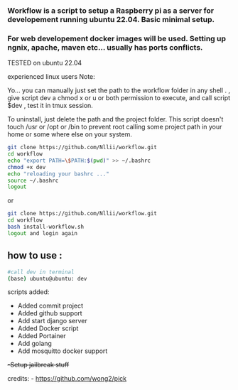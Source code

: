 ###  Workflow is a script to setup a Raspberry pi as a server for developement running ubuntu 22.04. Basic minimal setup.


### For web developement docker images will be used. Setting up ngnix, apache, maven etc... usually has ports conflicts.

TESTED on ubuntu 22.04 


experienced linux users Note:

Yo... you can manually just set the path to the workflow folder in any shell . , give script dev a chmod x or u or both permission to execute, and call script $dev , test it in tmux session.

To uninstall, just delete the path and the project folder. 
This script doesn't touch /usr or /opt or /bin to prevent root calling some project path in your home or some where else on your system. 





```bash 
git clone https://github.com/Nllii/workflow.git
cd workflow
echo "export PATH=\$PATH:$(pwd)" >> ~/.bashrc
chmod +x dev
echo "reloading your bashrc ..."
source ~/.bashrc
logout

```
or 

```bash 
git clone https://github.com/Nllii/workflow.git
cd workflow
bash install-workflow.sh
logout and login again 

```

## how to use :
```bash 
#call dev in terminal 
(base) ubuntu@ubuntu: dev
```


scripts added: 
- Added commit project
- Added github support
- Add start django server
- Added Docker script 
- Added Portainer
- Add golang 
- Add mosquitto docker support

~~-Setup jailbreak stuff~~







credits: - https://github.com/wong2/pick
